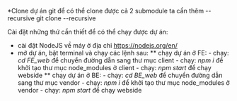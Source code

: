 *Clone dự án git 
để có thể clone được cả 2 submodule ta cần thêm --recursive
git clone --recursive

Cài đặt những thứ cần thiết để có thể chạy được dự án:
* cài đặt NodeJS về máy ở địa chỉ https://nodejs.org/en/
* mở dự án, bật terminal và chạy các lệnh sau:
    ** chạy dự án ở FE:
      - chạy: *cd FE_web* để chuyển đường dẫn sang thư mục client
      - chạy: *npm i* để khởi tạo thư mục node_modules ở client
      - chạy: *npm start* để chạy webside
    ** chạy dự án ở BE:
      - chạy: *cd BE_web* để chuyển đường dẫn sang thư mục vendor
      - chạy: *npm i* để khởi tạo thư mục node_modules ở vendor
      - chạy: *npm start* để chạy webside
